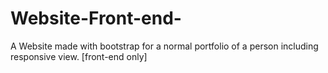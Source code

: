 # Website-Front-end-
A Website made with bootstrap for a normal portfolio of a person including responsive view. [front-end only] 
